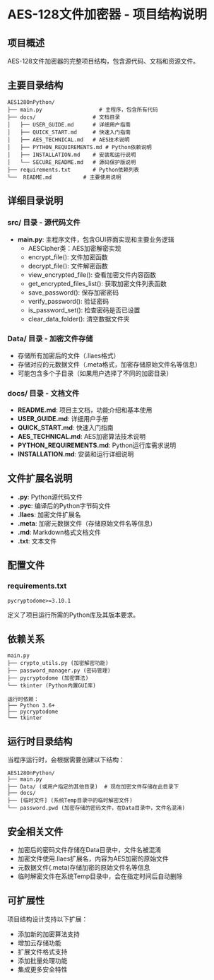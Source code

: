# AES-128文件加密器 - 项目结构说明

## 项目概述

AES-128文件加密器的完整项目结构，包含源代码、文档和资源文件。

## 主要目录结构

```
AES128OnPython/
├── main.py                  # 主程序，包含所有代码          
├── docs/                  # 文档目录
│   ├── USER_GUIDE.md      # 详细用户指南
│   ├── QUICK_START.md     # 快速入门指南
│   ├── AES_TECHNICAL.md   # AES技术说明
│   ├── PYTHON_REQUIREMENTS.md # Python依赖说明
│   ├── INSTALLATION.md    # 安装和运行说明
│   └── SECURE_README.md   # 源码保护版说明
├── requirements.txt       # Python依赖列表
└──  README.md          # 主要使用说明
```

## 详细目录说明

### src/ 目录 - 源代码文件
- **main.py**: 主程序文件，包含GUI界面实现和主要业务逻辑
  - AESCipher类：AES加密解密实现
  - encrypt_file(): 文件加密函数
  - decrypt_file(): 文件解密函数
  - view_encrypted_file(): 查看加密文件内容函数
  - get_encrypted_files_list(): 获取加密文件列表函数
  - save_password(): 保存加密密码
  - verify_password(): 验证密码
  - is_password_set(): 检查密码是否已设置
  - clear_data_folder(): 清空数据文件夹

### Data/ 目录 - 加密文件存储
- 存储所有加密后的文件（.llaes格式）
- 存储对应的元数据文件（.meta格式，加密存储原始文件名等信息）
- 可能包含多个子目录（如果用户选择了不同的加密目录）

### docs/ 目录 - 文档文件
- **README.md**: 项目主文档，功能介绍和基本使用
- **USER_GUIDE.md**: 详细用户手册
- **QUICK_START.md**: 快速入门指南
- **AES_TECHNICAL.md**: AES加密算法技术说明
- **PYTHON_REQUIREMENTS.md**: Python运行库需求说明
- **INSTALLATION.md**: 安装和运行详细说明

## 文件扩展名说明

- **.py**: Python源代码文件
- **.pyc**: 编译后的Python字节码文件
- **.llaes**: 加密文件扩展名
- **.meta**: 加密元数据文件（存储原始文件名等信息）
- **.md**: Markdown格式文档文件
- **.txt**: 文本文件

## 配置文件

### requirements.txt
```
pycryptodome>=3.10.1
```
定义了项目运行所需的Python库及其版本要求。

## 依赖关系

```
main.py
├── crypto_utils.py (加密解密功能)
├── password_manager.py (密码管理)
├── pycryptodome (加密算法)
└── tkinter (Python内置GUI库)

运行时依赖：
├── Python 3.6+
├── pycryptodome
└── tkinter
```

## 运行时目录结构

当程序运行时，会根据需要创建以下结构：

```
AES128OnPython/
├── main.py
├── Data/ (或用户指定的其他目录)  # 现在加密文件存储在此目录下
├── docs/
├── [临时文件] (系统Temp目录中的临时解密文件)
└── password.pwd (加密存储的密码文件，在Data目录中，文件名混淆)
```

## 安全相关文件

- 加密后的密码文件存储在Data目录中，文件名被混淆
- 加密文件使用.llaes扩展名，内容为AES加密的原始文件
- 元数据文件(.meta)存储加密的原始文件名等信息
- 临时解密文件在系统Temp目录中，会在指定时间后自动删除

## 可扩展性

项目结构设计支持以下扩展：
- 添加新的加密算法支持
- 增加云存储功能
- 扩展文件格式支持
- 添加批量处理功能
- 集成更多安全特性
